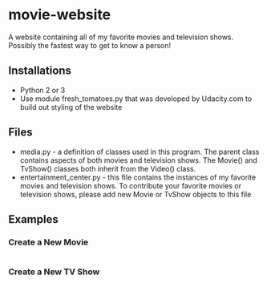 # movie-website
A website containing all of my favorite movies and television shows. Possibly the fastest way to get to know a person!
## Installations ##
* Python 2 or 3
* Use module fresh_tomatoes.py that was developed by Udacity.com to build out styling of the website
## Files ##
* media.py - a definition of classes used in this program. The parent class contains aspects of both movies and television shows. The Movie() and TvShow() classes both inherit from the Video() class. 
* entertainment_center.py - this file contains the instances of my favorite movies and television shows. To contribute your favorite movies or television shows, please add new Movie or TvShow objects to this file
## Examples ##
### Create a New Movie ### 
```new_movie = media.Movie("title of movie", "movie plot", "cover art URL", "youtube.com trailer URL")
```
### Create a New TV Show ###
```new_tvshow = media.TvShow("title of TV show", "tv show plot", "cover art URL", "youtube.com trailer URL")
```
